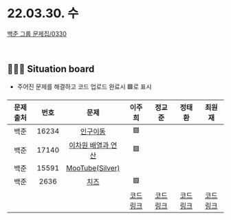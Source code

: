 # 22.03.30. 수

[백준 그룹 문제집/0330](https://www.acmicpc.net/group/workbook/view/13701/43713)

</br>

## 🧑🏽‍💻 Situation board
- 주어진 문제를 해결하고 코드 업로드 완료시 🟩로 표시

| 문제 출처   | 번호       | 문제      | 이주희  | 정교준  | 정태환  | 최원재  |
| :--------: | :--------: | :--------: | :--------: | :-------: | :-------: |  :-------: |
|백준|16234|[인구이동](https://www.acmicpc.net/problem/16234)  |  🟩    |      |   |      |
|백준|17140|[이차원 배열과 연산](https://www.acmicpc.net/problem/17140)  |  🟩   |    |   |     |
|백준|15591|[MooTube(Silver)](https://www.acmicpc.net/problem/15591)  |     |    |   |     |
|백준|2636|[치즈](https://www.acmicpc.net/problem/2636)  |  🟩   |    |   |     |
||||  [코드링크](이주희/README.md) | [코드링크](정교준/README.md) | [코드링크](정태환/README.md) | [코드링크](최원재/README.md)  |
